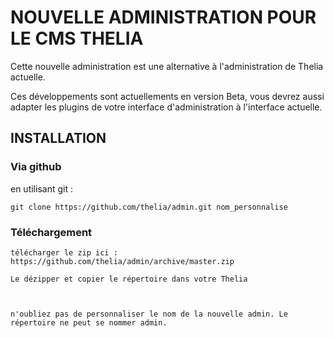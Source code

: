 NOUVELLE ADMINISTRATION POUR LE CMS THELIA
==================

Cette nouvelle administration est une alternative à l'administration de Thelia actuelle.

Ces développements sont actuellements en version Beta, vous devrez aussi adapter les plugins 
de votre interface d'administration à l'interface actuelle.

## INSTALLATION ##

### Via github ###

en utilisant git : 

    git clone https://github.com/thelia/admin.git nom_personnalise

### Téléchargement ###

    télécharger le zip ici : https://github.com/thelia/admin/archive/master.zip

    Le dézipper et copier le répertoire dans votre Thelia



    n'oubliez pas de personnaliser le nom de la nouvelle admin. Le répertoire ne peut se nommer admin.